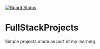 [![Board Status](https://dev.azure.com/portscript/d348ea2c-06c5-4aa4-9aac-f0d2f4880f7b/4b4a2ea8-2647-4b03-8172-b72e0232d695/_apis/work/boardbadge/477cf838-3a52-4190-9a10-6e40fa706197)](https://dev.azure.com/portscript/d348ea2c-06c5-4aa4-9aac-f0d2f4880f7b/_boards/board/t/4b4a2ea8-2647-4b03-8172-b72e0232d695/Microsoft.RequirementCategory)
# FullStackProjects
Simple projects made as part of my learning
